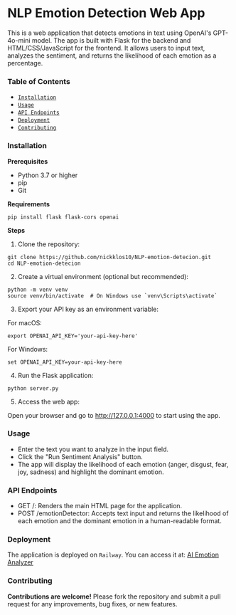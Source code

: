 # NLP Emotion Detection Web App

This is a web application that detects emotions in text using OpenAI's GPT-4o-mini model. The app is built with Flask for the backend and HTML/CSS/JavaScript for the frontend. It allows users to input text, analyzes the sentiment, and returns the likelihood of each emotion as a percentage.

### Table of Contents

- [`Installation`](#installation)
- [`Usage`](#usage)
- [`API Endpoints`](#api-endpoints)
- [`Deployment`](#deployment)
- [`Contributing`](#contributing)

### Installation

**Prerequisites**

- Python 3.7 or higher
- pip
- Git

**Requirements**

```
pip install flask flask-cors openai
```

**Steps**

1. Clone the repository:

```
git clone https://github.com/nickklos10/NLP-emotion-detecion.git
cd NLP-emotion-detecion
```

2. Create a virtual environment (optional but recommended):

```
python -m venv venv
source venv/bin/activate  # On Windows use `venv\Scripts\activate`
```

3. Export your API key as an environment variable:

For macOS:

```
export OPENAI_API_KEY='your-api-key-here'
```

For Windows:

```
set OPENAI_API_KEY=your-api-key-here
```

4. Run the Flask application:

```
python server.py
```

5. Access the web app:

Open your browser and go to http://127.0.0.1:4000 to start using the app.

### Usage

- Enter the text you want to analyze in the input field.
- Click the "Run Sentiment Analysis" button.
- The app will display the likelihood of each emotion (anger, disgust, fear, joy, sadness) and highlight the dominant emotion.

### API Endpoints

- GET /: Renders the main HTML page for the application.
- POST /emotionDetector: Accepts text input and returns the likelihood of each emotion and the dominant emotion in a human-readable format.

### Deployment

The application is deployed on `Railway`. You can access it at: [AI Emotion Analyzer](https://nlp-emotion-detection-production.up.railway.app/)

### Contributing

**Contributions are welcome!** Please fork the repository and submit a pull request for any improvements, bug fixes, or new features.
